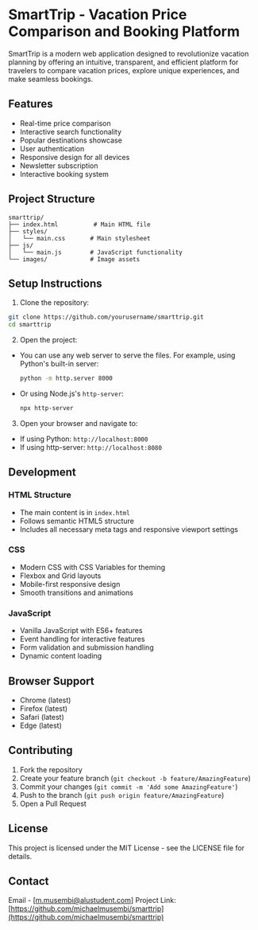 # SmartTrip - Vacation Price Comparison and Booking Platform

SmartTrip is a modern web application designed to revolutionize vacation planning by offering an intuitive, transparent, and efficient platform for travelers to compare vacation prices, explore unique experiences, and make seamless bookings.

## Features

- Real-time price comparison
- Interactive search functionality
- Popular destinations showcase
- User authentication
- Responsive design for all devices
- Newsletter subscription
- Interactive booking system

## Project Structure

```
smarttrip/
├── index.html          # Main HTML file
├── styles/
│   └── main.css       # Main stylesheet
├── js/
│   └── main.js        # JavaScript functionality
└── images/            # Image assets
```

## Setup Instructions

1. Clone the repository:
```bash
git clone https://github.com/yourusername/smarttrip.git
cd smarttrip
```

2. Open the project:
- You can use any web server to serve the files. For example, using Python's built-in server:
  ```bash
  python -m http.server 8000
  ```
- Or using Node.js's `http-server`:
  ```bash
  npx http-server
  ```

3. Open your browser and navigate to:
- If using Python: `http://localhost:8000`
- If using http-server: `http://localhost:8080`

## Development

### HTML Structure
- The main content is in `index.html`
- Follows semantic HTML5 structure
- Includes all necessary meta tags and responsive viewport settings

### CSS
- Modern CSS with CSS Variables for theming
- Flexbox and Grid layouts
- Mobile-first responsive design
- Smooth transitions and animations

### JavaScript
- Vanilla JavaScript with ES6+ features
- Event handling for interactive features
- Form validation and submission handling
- Dynamic content loading

## Browser Support

- Chrome (latest)
- Firefox (latest)
- Safari (latest)
- Edge (latest)

## Contributing

1. Fork the repository
2. Create your feature branch (`git checkout -b feature/AmazingFeature`)
3. Commit your changes (`git commit -m 'Add some AmazingFeature'`)
4. Push to the branch (`git push origin feature/AmazingFeature`)
5. Open a Pull Request

## License

This project is licensed under the MIT License - see the LICENSE file for details.

## Contact

Email - [m.musembi@alustudent.com]
Project Link: [https://github.com/michaelmusembi/smarttrip](https://github.com/michaelmusembi/smarttrip) 
